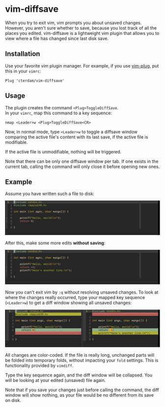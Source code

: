 # vim-diffsave

When you try to exit vim, vim prompts you about unsaved changes. However, you
aren't sure whether to save, because you lost track of all the places you
edited. vim-diffsave is a lightweight vim plugin that allows you to view where
a file has changed since last disk save.

## Installation

Use your favorite vim plugin manager. For example, if you use [vim-plug][1],
put this in your `vimrc`:

[1]:
https://github.com/junegunn/vim-plug

```vim
Plug 'cterdam/vim-diffsave'
```

## Usage

The plugin creates the command `<Plug>ToggleDiffSave`.  
In your `vimrc`, map this command to a key sequence:

```vim
nmap <Leader>w <Plug>ToggleDiffSave<CR>
```

Now, in normal mode, type `<Leader>w` to toggle a diffsave window comparing
the active file's content with its last save, if the active file is
modifiable.

If the active file is unmodifiable, nothing will be triggered.

Note that there can be only one diffsave window per tab. If one exists in the
current tab, calling the command will only close it before opening new ones.

## Example

Assume you have written such a file to disk:

![before](doc/before.png)

After this, make some more edits **without saving**:

![after](doc/after.png)

Now you can't exit vim by `:q` without resolving unsaved changes. To look at
where the changes really occurred, type your mapped key sequence (`<Leader>w`)
to get a diff window showing all unsaved changes:

![toggleview](doc/toggleview.png)

All changes are color-coded. If the file is really long, unchanged parts will
be folded into temporary folds, without impacting your `fold` settings. This
is functionality provided by `vimdiff`.

Type the key sequence again, and the diff window will be collapsed. You will
be looking at your edited (unsaved) file again.

Note that if you save your changes just before calling the command, the diff
window will show nothing, as your file would be no different from its save on
disk.
